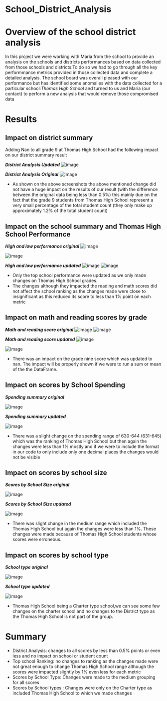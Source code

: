 # School_District_Analysis
# Overview of the school district analysis

In this project we were working with Maria from the school to provide an analysis on the schools and districts performances based on data collected from those schools and districts.To do so we had to go through all the key performmance metrics provided in those collected data and complete a detailed analysis.
The school board was overall pleased with our performance but has identified some anomalies with the data collected for a particular school:*Thomas High School* and turned to us and Maria (our contact) to perform a new analysis that would remove those compromised data

# Results
## Impact on district summary
Adding Nan to all grade 9 at Thomas High School had the following impact on our district summary result

***District Analysis Updated***
![image](https://user-images.githubusercontent.com/99924850/160303956-7e48607b-8d18-43e9-8a8e-2385a4fd5924.png)

***District Analysis Original***
![image](https://user-images.githubusercontent.com/99924850/160304212-e334aada-e5f7-45d1-8b17-1b2155104205.png)

- As shown on the above screenshots the above mentioned change did not have a huge impact on the results of our result (with the difference between the original data being less than 0.5%) this mainly due on the fact that the grade 9 students from Thomas High School represent a very small percentage of the total student count (they only make up approximately 1.2% of the total student count)

## Impact on the school summary and Thomas High School Performance

***High and low performance original***
![image](https://user-images.githubusercontent.com/99924850/160304584-b248eade-5295-47de-8c89-cb8fbe17a040.png)

![image](https://user-images.githubusercontent.com/99924850/160304622-5920190a-37a9-454f-acdd-bcaff1de9c32.png)

***High and low performance updated***
![image](https://user-images.githubusercontent.com/99924850/160304644-ac15c099-9035-4796-aff3-6afddfacab02.png)
![image](https://user-images.githubusercontent.com/99924850/160304668-6138d391-ee6b-47d1-b81f-e307331be709.png)

- Only the top school performance were updated as we only made changes on Thomas High School grades.
- The changes although they impacted the reading and math scores did not affect the school ranking as the changes made were close to insignificant as this reduced its score to less than 1% point on each metric

## Impact on math and reading scores by grade
***Math and reading score original***
![image](https://user-images.githubusercontent.com/99924850/160305113-be59b8de-76df-4b54-b131-147034a58a6b.png)
![image](https://user-images.githubusercontent.com/99924850/160305198-97b881e5-14d9-4ca6-94a0-157da7197af9.png)

***Math and reading score updated***
![image](https://user-images.githubusercontent.com/99924850/160305245-257a74a6-e976-456e-a8f6-dabcfe06e73a.png)

![image](https://user-images.githubusercontent.com/99924850/160305268-c3401ed7-91da-4c35-814c-4e5f428f1100.png)

- There was an impact on the grade nine score which was updated to nan. The impact will be properly shown if we were to run a sum or mean of the the DataFrame.

## Impact on scores by School Spending
***Spending summary original***

![image](https://user-images.githubusercontent.com/99924850/160305975-e16109c4-2319-45f4-bced-170ed39f52c7.png)

***Spending summary updated***

![image](https://user-images.githubusercontent.com/99924850/160306021-20ffaae1-0dd0-47c9-bb23-00165d3fe9c3.png)

- There was a slight change on the spending range of 630-644 (631-645) which was the ranking of Thomas High School but then again the changes were less than 1% mostly and if we were to include the format in our code to only include only one decimal places the changes would not be visible

## Impact on scores by school size

***Scores by School Size original***

![image](https://user-images.githubusercontent.com/99924850/160306426-0a43740b-650f-43b6-9603-eb22582c15b6.png)

***Scores by School Size updated***

![image](https://user-images.githubusercontent.com/99924850/160306458-2104f37d-e408-4361-a794-c415f033e99f.png)

- There was slight change in the medium range which included the Thomas High School but again the changes were less than 1%. These changes were made because of Thomas High School students whose scores were erroneous.

## Impact on scores by school type

***School type original***

![image](https://user-images.githubusercontent.com/99924850/160306735-c77a93ad-c68d-4e58-a429-bf0cf2042be0.png)

***School type updated***

![image](https://user-images.githubusercontent.com/99924850/160306761-e05620f9-997a-4a64-9281-b2d8eb5c10f3.png)

- Thomas High School being a Charter type school,we can see some few changes on the charter school and no changes to the District type as the Thomas High School is not part of the group.

# Summary

- District Analysis: changes to all scores by less than 0.5% points or even less and no impact on school or student count
- Top school Ranking: no changes to ranking as the changes made were not great enough to change Thomas High School range although the scores were impacted slightly by 1% even less for each metric
- Scores by School Type: Changes were made to the medium grouping for all scores 
- Scores by School types : Changes were only on the Charter type as included Thomas High School to which we made changes







